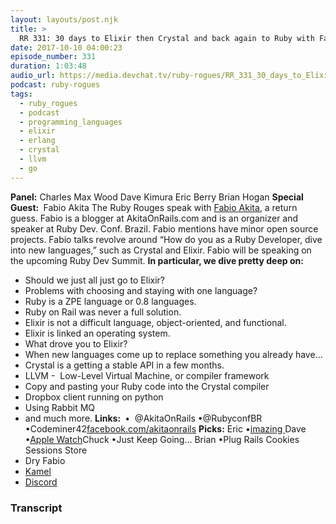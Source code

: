 ```yaml
---
layout: layouts/post.njk
title: >
  RR 331: 30 days to Elixir then Crystal and back again to Ruby with Fabio Akita
date: 2017-10-10 04:00:23
episode_number: 331
duration: 1:03:48
audio_url: https://media.devchat.tv/ruby-rogues/RR_331_30_days_to_Elixir_then_Crystal_and_back_again_to_Ruby_with_Fabio_Akita.mp3
podcast: ruby-rogues
tags:
  - ruby_rogues
  - podcast
  - programming_languages
  - elixir
  - erlang
  - crystal
  - llvm
  - go
---
```


**Panel:** Charles Max Wood Dave Kimura Eric Berry Brian Hogan **Special Guest:&nbsp;** Fabio Akita The Ruby Rouges speak with [Fabio Akita](https://www.akitaonrails.com), a return guess. Fabio is a blogger at AkitaOnRails.com and is an organizer and speaker at Ruby Dev. Conf. Brazil. Fabio mentions have minor open source projects. Fabio talks revolve around “How do you as a Ruby Developer, dive into new languages,” such as Crystal and Elixir. Fabio will be speaking on the upcoming Ruby Dev Summit. **In particular, we dive pretty deep on:**

- Should we just all just go to Elixir?
- Problems with choosing and staying with one language?
- Ruby is a ZPE language or 0.8 languages.
- Ruby on Rail was never a full solution.
- Elixir is not a difficult language, object-oriented, and functional.
- Elixir is linked an operating system.
- What drove you to Elixir?
- When new languages come up to replace something you already have…
- Crystal is a getting a stable API in a few months.
- LLVM -&nbsp; Low-Level Virtual Machine, or compiler framework
- Copy and pasting your Ruby code into the Crystal compiler
- Dropbox client running on python
- Using Rabbit MQ
- and much more.
  **Links:&nbsp;** •&nbsp; @AkitaOnRails •@RubyconfBR •Codeminer42[facebook.com/akitaonrails](https://facebook.com/akitaonrails) **Picks:** Eric •[imazing&nbsp;](https://imazing.com)Dave •[Apple Watch](https://www.apple.com)Chuck •Just Keep Going… Brian •Plug Rails Cookies Sessions Store
- Dry
  Fabio
- [Kamel](https://kemalcr.com)
- [Discord](https://discordapp.com)

### Transcript

